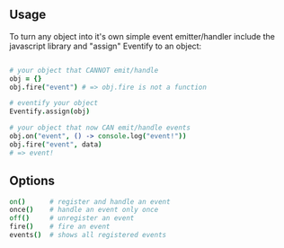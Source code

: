 ## Usage

To turn any object into it's own simple event emitter/handler include the javascript library and "assign" Eventify to an object:

```coffeescript

# your object that CANNOT emit/handle
obj = {}
obj.fire("event") # => obj.fire is not a function

# eventify your object
Eventify.assign(obj)

# your object that now CAN emit/handle events
obj.on("event", () -> console.log("event!"))
obj.fire("event", data)
# => event!
```

## Options

```coffeescript
on()      # register and handle an event
once()    # handle an event only once
off()     # unregister an event
fire()    # fire an event
events()  # shows all registered events
```
